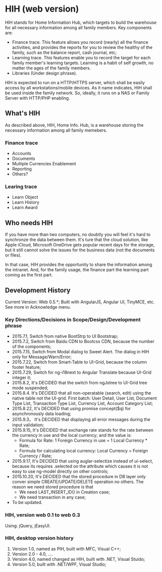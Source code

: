 # HIH (web version)
HIH stands for Home Information Hub, which targets to build the warehouse for all necessary information among all family members. Key components are:
- Finance trace. This feature allows you record (nearly) all the finance activities, and provides the reports for you to review the healthy of the family, such as the balance report, cash journal, etc;
- Learning trace. This features enable you to record the target for each family member's learning targets. Learning is a habit of self growth, no matter the ages of the family members.
- Libraries (Under design phrase). 

HIH is expected to run on a HTTP/HTTPS server, which shall be easily access by all workstations/mobile devices.
As it name indicates, HIH shall be used inside the family network. So, ideally, it runs on a NAS or Family Server with HTTP/PHP enabling.  

## What's HIH
As described above,  HIH, Home Info. Hub, is a warehouse storing the necessary information among all family memebers. 

### Finance trace
- Accounts
- Documents
- Multiple Currencies Enablement
- Reporting
- Others?

### Learing trace
- Learn Object
- Learn History
- Learn Award

## Who needs HIH
If you have more than two computers, no doubtly you will feel it's hard to synchronze the data between them. 
It's ture that the cloud solution, like Apple iCloud, Microsoft OneDrive gets popular recent days for the storage, but it still cannot solve the issues for the business data (not the documents or files).

In that case, HIH provides the opportunity to share the information among the intranet.  And, for the family usage, the finance part the learning part coming as the first part.

## Development History
Current Version: Web 0.5.*;
Built with AngularJS, Angular UI, TinyMCE, etc. See more in Acknowledge menu.

### Key Directions/Decisions in Scope/Design/Development phrase
- 2015.7.1, Switch from native BootStrp to UI Bootstrap;
- 2015.7.2, Switch from Baidu CDN to Bootcss CDN, because the number of the components;
- 2015.7.15, Switch from Modal dialog to Sweet Alert. The dialog in HIH only for Message/Warn/Error; 
- 2015.7.22, Switch from Smart-Table to UI-Grid, because the column footer feature;
- 2015.7.29, Switch for ng-i18next to Angular Translate because UI-Grid integer it;
- 2015.8.2, It's DECIDED that the switch from ngJstree to UI-Grid tree mode suspended;
- 2015.8.4. It's DECIDED that all non-operatable (search, edit) using the native table not the UI-grid. First batch: User Detail, User List, Document Type List, Transaction Type List, Currency List, Account Category List;
- 2015.8.22, It's DECIDED that using promise concept($q) for asynchronously data loading;
- 2015.9.3， It's DECIDED that displaying all error messages during the input validation;
- 2015.9.15, It's DECIDED that exchange rate stands for the rate between the currency in use and the local currency; and the value is:
	- Formula for Rate: 1 Foreign Currency in use = 1 Local Currency * Rate;
	- Formula for calculating local currency: Local Currency = Foreign Currency / Rate;
- 2015.9.17, It's DECIDED that using auglar-selectize instead of ui-select, because its requires .selected on the attribute which causes it is not easy to use ng-model directly on other controls;
- 2015.10.20, It's DECIDED that the stored procedure in DB layer only conver simple CREATE/UPDATE/DELETE operation no others. The reason we need stored procedure is  that
	- We need LAST_INSERT_ID() in Creation case;
	- We need transaction in any case;
- To be updated.

### HIH, version web 0.1 to web 0.3
Using: jQuery, jEasyUI.

### HIH, desktop version history
1. Version 1.0, named as PIH, built with MFC, Visual C++;
2. Version 2.0 - 4.0, ....
3. Version 4.0, named changed as HIH, built with .NET, Visual Stuido;
4. Version 5.0, built with .NET/WPF, Visual Studio;



